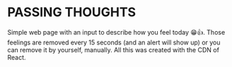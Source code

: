 # PASSING THOUGHTS

Simple web page with an input to describe how you feel today 😁👍. Those feelings are removed every 15 seconds (and an alert will show up) or you can remove it by yourself, manually.
All this was created with the CDN of React.
